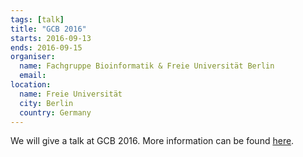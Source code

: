 ```yaml
---
tags: [talk]
title: "GCB 2016"
starts: 2016-09-13
ends: 2016-09-15
organiser:
  name: Fachgruppe Bioinformatik & Freie Universität Berlin
  email:
location:
  name: Freie Universität
  city: Berlin
  country: Germany
---
```


We will give a talk at GCB 2016. More information can be found [here](http://www.gcb2016.de/home).
